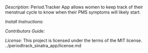 
*Description:* Period.Tracker App allows women to keep track of their menstrual cycle to know when their PMS symptoms will likely start.

*Install Instructions:* 


*Contributors Guide:*


*License:*  This project is licensed under the terms of the MIT license. ../periodtrack_sinatra_app/license.md
